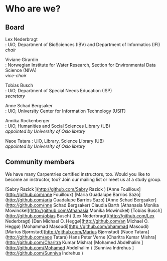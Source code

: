 # Who are we?

## Board

Lex Nederbragt  
: UiO, Department of BioSciences (IBV) and Department of Informatics (IFI)  
  _chair_

Viviane Girardin  
: Norwegian Institute for Water Research, Section for Environmental Data Science (NIVA)  
  _vice-chair_

Tobias Busch  
: UiO, Department of Special Needs Education (ISP)  
  _secretary_

Anne Schad Bergsaker  
: UiO, University Center for Information Technology (USIT)  

Annika Rockenberger  
: UiO, Humanities and Social Sciences Library (UB)  
  _appointed by University of Oslo library_

Naoe Tatara
: UiO, Library, Science Library (UB)  
  _appointed by University of Oslo library_

## Community members

We have many Carpentries certified instructors, too. 
Would you like to become an instructor, too? Join our mailing list or meet us at a study group.

[Sabry Razick ](http://github.com/Sabry Razick )
[Anne Fouilloux](http://github.com/nne Fouilloux)
[Maria Guadalupe Barrios Sazo](http://github.com/aria Guadalupe Barrios Sazo)
[Anne Schad Bergsaker](http://github.com/nne Schad Bergsaker)
Claudia Barth
[Athanasia Monika Mowinckel](http://github.com/Athanasia Monika Mowinckel)
[Tobias Busch](http://github.com/obias Busch)
[Lex Nederbragt](http://github.com/Lex Nederbragt)
[Dan Michael O. Heggø](http://github.com/an Michael O. Heggø)
[Mohammad Masoudi](http://github.com/ohammad Masoudi)
[Marius Bjørnstad](http://github.com/Marius Bjørnstad)
[Naoe Tatara](http://github.com/aoe Tatara)
Hans Peter Verne
[Charitra Kumar Mishra](http://github.com/Charitra Kumar Mishra)
[Mohamed Abdelhalim ](http://github.com/Mohamed Abdelhalim )
[Sunniva Indrehus ](http://github.com/Sunniva Indrehus )
